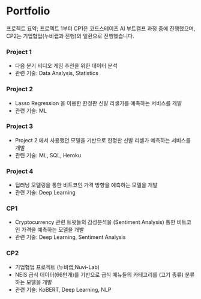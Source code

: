 # Portfolio

프로젝트 요약; 프로젝트 1부터 CP1은 코드스테이츠 AI 부트캠프 과정 중에 진행했으며, CP2는 기업협업(누비랩과 진행)의 일환으로 진행했습니다. 

### Project 1 
- 다음 분기 비디오 게임 추천을 위한 데이터 분석  
- 관련 기술: Data Analysis, Statistics

### Project 2 
- Lasso Regression 을 이용한 한정판 신발 리셀가를 예측하는 서비스를 개발 
- 관련 기술: ML 
 
### Project 3
- Project 2 에서 사용했던 모델을 기반으로 한정판 신발 리셀가 예측하는 서비스를 개발 
- 관련 기술: ML, SQL, Heroku

### Project 4 
- 딥러닝 모델링을 통한 비트코인 가격 방향을 예측하는 모델을 개발 
- 관련 기술: Deep Learning 

### CP1 
- Cryptocurrency 관련 트윗들의 감성분석을 (Sentiment Analysis) 통한 비트코인 가격을 예측하는 모델을 개발
- 관련 기술: Deep Learning, Sentiment Analysis 

### CP2 
- 기업협업 프로젝트 (누비랩;Nuvi-Lab)
- NEIS 급식 데이터(66만개)를 기반으로 급식 메뉴들의 카테고리를 (고기 종류) 분류하는 모델을 개발 
- 관련 기술: KoBERT, Deep Learning, NLP  
